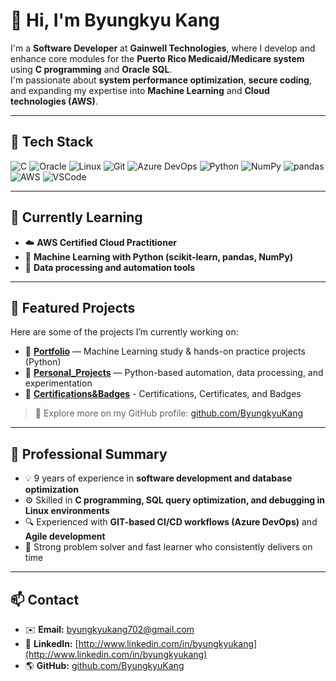 # 👋 Hi, I'm Byungkyu Kang

I'm a **Software Developer** at **Gainwell Technologies**, where I develop and enhance core modules for the **Puerto Rico Medicaid/Medicare system** using **C programming** and **Oracle SQL**.  
I'm passionate about **system performance optimization**, **secure coding**, and expanding my expertise into **Machine Learning** and **Cloud technologies (AWS)**.

---

## 🧠 Tech Stack

![C](https://img.shields.io/badge/C-00599C?style=flat&logo=c&logoColor=white)
![Oracle](https://img.shields.io/badge/Oracle-F80000?style=flat&logo=oracle&logoColor=white)
![Linux](https://img.shields.io/badge/Linux-FCC624?style=flat&logo=linux&logoColor=black)
![Git](https://img.shields.io/badge/Git-F05032?style=flat&logo=git&logoColor=white)
![Azure DevOps](https://img.shields.io/badge/Azure%20DevOps-0078D7?style=flat&logo=azure-devops&logoColor=white)
![Python](https://img.shields.io/badge/Python-3776AB?style=flat&logo=python&logoColor=white)
![NumPy](https://img.shields.io/badge/NumPy-013243?style=flat&logo=numpy&logoColor=white)
![pandas](https://img.shields.io/badge/pandas-150458?style=flat&logo=pandas&logoColor=white)
![AWS](https://img.shields.io/badge/AWS-232F3E?style=flat&logo=amazon-aws&logoColor=white)
![VSCode](https://img.shields.io/badge/VS_Code-007ACC?style=flat&logo=visual-studio-code&logoColor=white)

---

## 🚀 Currently Learning

- ☁️ **AWS Certified Cloud Practitioner**
- 🤖 **Machine Learning with Python (scikit-learn, pandas, NumPy)**
- 🔄 **Data processing and automation tools**

---

## 🧩 Featured Projects

Here are some of the projects I’m currently working on:

- 🎯 [**Portfolio**](https://github.com/ByungkyuKang/Portfolio) — Machine Learning study & hands-on practice projects (Python)
- 🧠 [**Personal_Projects**](https://github.com/ByungkyuKang/Portfolio/Personal_Projects) — Python-based automation, data processing, and experimentation
- 🧠 [**Certifications&Badges**](https://github.com/ByungkyuKang/Portfolio/Certifications&Badges) - Certifications, Certificates, and Badges

> 🔗 Explore more on my GitHub profile: [github.com/ByungkyuKang](https://github.com/ByungkyuKang)

---

## 💼 Professional Summary

- 💡 9 years of experience in **software development and database optimization**  
- ⚙️ Skilled in **C programming, SQL query optimization, and debugging in Linux environments**  
- 🔍 Experienced with **GIT-based CI/CD workflows (Azure DevOps)** and **Agile development**  
- 🧩 Strong problem solver and fast learner who consistently delivers on time  

---

## 📫 Contact

- ✉️ **Email:** [byungkyukang702@gmail.com](mailto:byungkyukang702@gmail.com)
- 💼 **LinkedIn:** [http://www.linkedin.com/in/byungkyukang](http://www.linkedin.com/in/byungkyukang)
- 🌎 **GitHub:** [github.com/ByungkyuKang](https://github.com/ByungkyuKang)
